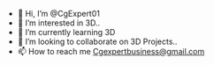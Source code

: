 - 👋 Hi, I’m @CgExpert01
- 👀 I’m interested in 3D..
- 🌱 I’m currently learning 3D
- 💞️ I’m looking to collaborate on 3D Projects..
- 📫 How to reach me Cgexpertbusiness@gmail.com

<!---
CgExpert01/CgExpert01 is a ✨ special ✨ repository because its `README.md` (this file) appears on your GitHub profile.
You can click the Preview link to take a look at your changes.
--->
